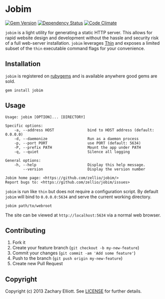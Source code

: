 # Jobim

[![Gem Version](https://badge.fury.io/rb/jobim.png)](http://badge.fury.io/rb/jobim)
[![Dependency Status](https://gemnasium.com/zellio/jobim.png)](https://gemnasium.com/zellio/jobim)
[![Code Climate](https://codeclimate.com/github/zellio/jobim.png)](https://codeclimate.com/github/zellio/jobim)

`jobim` is a light utility for generating a static HTTP server. This allows
for rapid website design and development without the hassle and security risk
of a full web-server installation. `jobim` leverages
[Thin](//github.com/macournoyer/thin/) and exposes a limited subset of the
`thin` executable command flags for your convenience.

## Installation

`jobim` is registered on [rubygems](//rubygems.org/gems/jobim) and is
available anywhere good gems are sold.

``` shell
gem install jobim
```

## Usage

```
Usage: jobim [OPTION]... [DIRECTORY]

Specific options:
    -a, --address HOST               bind to HOST address (default: 0.0.0.0)
    -d, --daemonize                  Run as a daemon process
    -p, --port PORT                  use PORT (default: 5634)
    -P, --prefix PATH                Mount the app under PATH
    -q, --quiet                      Silence all logging

General options:
    -h, --help                       Display this help message.
        --version                    Display the version number

Jobim home page: <https://github.com/zellio/jobim/>
Report bugs to: <https://github.com/zellio/jobim/issues>
```

`jobim` is run like `thin` but does not require a configuration script. By
default `jobim` will bind to `0.0.0.0:5634` and serve the current working
directory.

``` shell
jobim path/to/webroot
```

The site can be viewed at `http://localhost:5634` via a normal web browser.

## Contributing

1. Fork it
2. Create your feature branch (`git checkout -b my-new-feature`)
3. Commit your changes (`git commit -am 'Add some feature'`)
4. Push to the branch (`git push origin my-new-feature`)
5. Create new Pull Request

## Copyright

Copyright (c) 2013 Zachary Elliott. See [LICENSE](/LICENSE) for further details.
